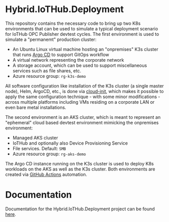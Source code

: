 # Hybrid.IoTHub.Deployment
This repository contains the necessary code to bring up two K8s environments that can be used to simulate a typical deployment scenario for IoTHub OPC Publisher devtest cycles.  The first environment is used to simulate a "permanemt" production cluster:

* An Ubuntu Linux virtual machine hosting an "onpremises" K3s cluster that runs [Argo CD](https://argo-cd.readthedocs.io/en/stable/) to support GitOps workflow
* A virtual network representing the corporate network
* A storage account, which can be used to support miscellaneous services such as file shares, etc.
* Azure resource group: `rg-k3s-demo`

All software configuration like installation of the K3s cluster (a single master node), Helm, ArgoCD, etc., is done via [cloud-init](https://cloudinit.readthedocs.io/en/latest/), which makes it possible to apply the same configuration technique - with some minor modifications - across multiple platforms including VMs residing on a corporate LAN or even bare metal installations.

The second environment is an AKS cluster, which is meant to represent an "ephemeral" cloud based devtest environment mimicking the onpremises environment:

* Managed AKS cluster
* IoTHub and optionally also Device Provisioning Service
* File services.  Default: `SMB`
* Azure resource group: `rg-aks-demo`

The Argo CD instance running on the K3s cluster is used to deploy K8s workloads on the AKS as well as the K3s cluster.  Both environments are created via [GitHub Actions](https://docs.github.com/en/actions) automation.

# Documentation
Documentation for the Hybrid.IoTHub.Deployment project can be found [here](docs/introduction.md).